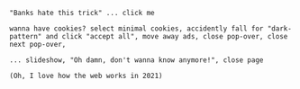 ```
"Banks hate this trick" ... click me  

wanna have cookies? select minimal cookies, accidently fall for "dark-pattern" and click "accept all", move away ads, close pop-over, close next pop-over,

... slideshow, "Oh damn, don't wanna know anymore!", close page

(Oh, I love how the web works in 2021)
```



<!--
**daringer/daringer** is a ✨ _special_ ✨ repository because its `README.md` (this file) appears on your GitHub profile.

Here are some ideas to get you started:

- 🔭 I’m currently working on ...
- 🌱 I’m currently learning ...
- 👯 I’m looking to collaborate on ...
- 🤔 I’m looking for help with ...
- 💬 Ask me about ...
- 📫 How to reach me: ...
- 😄 Pronouns: ...
- ⚡ Fun fact: ...
-->
